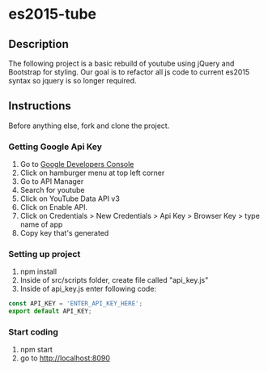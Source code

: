 # es2015-tube

## Description
The following project is a basic rebuild of youtube using jQuery and Bootstrap for styling. Our goal is to refactor all js code to current es2015 syntax so jquery is so longer required.

## Instructions
Before anything else, fork and clone the project.

### Getting Google Api Key
1. Go to <a href="http://console.developers.google.com">Google Developers Console</a>
2. Click on hamburger menu at top left corner
3. Go to API Manager
4. Search for youtube
5. Click on YouTube Data API v3
6. Click on Enable API.
7. Click on Credentials > New Credentials > Api Key > Browser Key > type name of app
8. Copy key that's generated

### Setting up project
1. npm install
2. Inside of src/scripts folder, create file called "api_key.js"
3. Inside of api_key.js enter following code:
```javascript
const API_KEY = 'ENTER_API_KEY_HERE';
export default API_KEY;
```

### Start coding
1. npm start
2. go to <http://localhost:8090>
